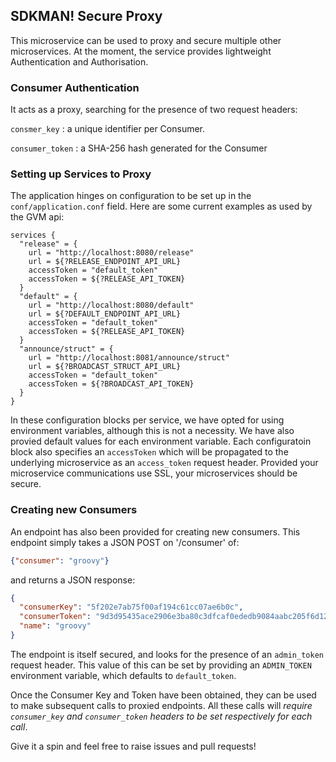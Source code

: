 ## SDKMAN! Secure Proxy

This microservice can be used to proxy and secure multiple other microservices. At the moment, the service provides lightweight Authentication and Authorisation.


### Consumer Authentication

It acts as a proxy, searching for the presence of two request headers:

`consmer_key` : a unique identifier per Consumer.

`consumer_token` : a SHA-256 hash generated for the Consumer

### Setting up Services to Proxy

The application hinges on configuration to be set up in the `conf/application.conf` field. Here are some current examples as used by the GVM api:
```
services {
  "release" = {
    url = "http://localhost:8080/release"
    url = ${?RELEASE_ENDPOINT_API_URL}
    accessToken = "default_token"
    accessToken = ${?RELEASE_API_TOKEN}
  }
  "default" = {
    url = "http://localhost:8080/default"
    url = ${?DEFAULT_ENDPOINT_API_URL}
    accessToken = "default_token"
    accessToken = ${?RELEASE_API_TOKEN}
  }
  "announce/struct" = {
    url = "http://localhost:8081/announce/struct"
    url = ${?BROADCAST_STRUCT_API_URL}
    accessToken = "default_token"
    accessToken = ${?BROADCAST_API_TOKEN}
  }
}
```
In these configuration blocks per service, we have opted for using environment variables, although this is not a necessity. We have also provied default values for each environment variable. Each configuratoin block also specifies an `accessToken` which will be propagated to the underlying microservice as an `access_token` request header. Provided your microservice communications use SSL, your microservices should be secure.


### Creating new Consumers

An endpoint has also been provided for creating new consumers. This endpoint simply takes a JSON POST on '/consumer' of:
```json
{"consumer": "groovy"}
```
and returns a JSON response:
```json
{
  "consumerKey": "5f202e7ab75f00af194c61cc07ae6b0c",
  "consumerToken": "9d3d95435ace2906e3ba80c3dfcaf0ededb9084aabc205f6d1232121996185c2",
  "name": "groovy"
}
```
The endpoint is itself secured, and looks for the presence of an `admin_token` request header. This value of this can be set by providing an `ADMIN_TOKEN` environment variable, which defaults to `default_token`.

Once the Consumer Key and Token have been obtained, they can be used to make subsequent calls to proxied endpoints. All these calls will _require `consumer_key` and `consumer_token` headers to be set respectively for each call_.

Give it a spin and feel free to raise issues and pull requests!
